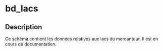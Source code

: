  # bd_lacs

 ## Description
 Ce schéma contient les données relatives aux lacs du mercantour. Il est en cours de documentation.
 <!--
 ## Utilisation du projet Qgis
_Description du projet Qgis accessible par défaut dans le projet._

### _Exemples_
_Détail de l'utilisation du projet Qgis, de la manipulation des filtres et de la symbologie._

## Tables remarquables
_Les tables accessibles, le type de données_ </br>
Contient X tables accessibles. 
- La première table qui fait des trucs
- la deuxième qui est aussi très intéressante
- sans parler de la troisième

#	# Description des colonnes remarquables

Attention: Ne sont décrites ici que les colonnes remarquables, ou dont le nom pourrait prêter à confusion. 

#### table_1
| Nom de la colonne      | Type | Description     |
| :---        |    :----:   |          :---: |
| n_truc      | (PK) int       | c'est le numéro du truc   |
| nom_truc   | string        | c'est le nom du fameux truc      |

#### table_2
| Nom de la colonne      | Type | Description     |
| :---        |    :----:   |          :---: |
| n_machin      | int       | c'est le numéro du machin   |
| n_truc   | string        | c'est le numéro du truc      |

#### table_3
| Nom de la colonne      | Type | Description     |
| :---        |    :----:   |          :---: |
|...      |...       |...   |


_____
_Documentation pour utilisateurs avancés et maintenance_


## Exemples de Requêtes
_Quelques exemples de requêtes toutes écrites qui permettent de faire des trucs_

```postgreSQL
--Requête pour avoir tous les trucs commençant par "a" ou "A"
SELECT *
FROM table_1
WHERE nom_truc ILIKE 'a%'
```

## Dépendances

table_3 mise à jour à partir de **schema1.table_46** et **schema3.table_18**



## Code de création des tables

[lien](./README.md)
-->
